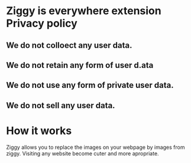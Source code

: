 # Ziggy is everywhere extension Privacy policy

## We do not colloect any user data.
## We do not retain any form of user d.ata
## We do not use any form of private user data.
## We do not sell any user data.

# How it works

Ziggy allows you to replace the images on your webpage by images from ziggy. Visiting any website become cuter and more apropriate.

